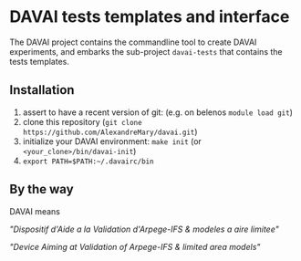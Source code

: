 DAVAI tests templates and interface
===================================

The DAVAI project contains the commandline tool to create DAVAI experiments,
and embarks the sub-project `davai-tests` that contains the tests templates.

Installation
------------

1. assert to have a recent version of git:
   (e.g. on belenos `module load git`)
2. clone this repository (`git clone https://github.com/AlexandreMary/davai.git`)
3. initialize your DAVAI environment: `make init` (or `<your_clone>/bin/davai-init`)
4. `export PATH=$PATH:~/.davairc/bin`

By the way
----------

DAVAI means

*"Dispositif d'Aide a la Validation d'Arpege-IFS & modeles a aire limitee"*

*"Device Aiming at Validation of Arpege-IFS & limited area models"*

